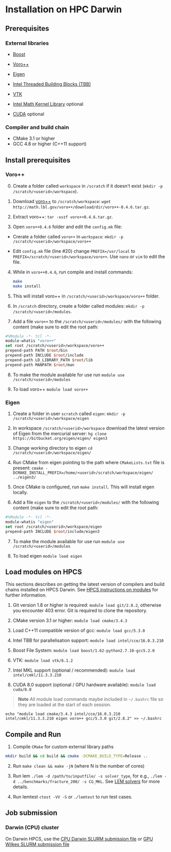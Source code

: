 # Installation on HPC Darwin
## Prerequisites
### External libraries
* [Boost](http://www.boost.org/)
* [Voro++](http://math.lbl.gov/voro++/)
* [Eigen](http://eigen.tuxfamily.org/)
* [Intel Threaded Building Blocks (TBB)](https://www.threadingbuildingblocks.org/)
* [VTK](http://www.vtk.org/)

* [Intel Math Kernel Library](https://software.intel.com/en-us/intel-mkl/) optional
* [CUDA](https://www.nvidia.com/object/cuda_home_new.html) optional

### Compiler and build chain
* CMake 3.1 or higher
* GCC 4.8 or higher (C++11 support)

## Install prerequisites
### Voro++
0. Create a folder called `workspace` in `/scratch` if it doesn't exist (`mkdir -p /scratch/<userid>/workspace`).

1. Download [voro++](http://math.lbl.gov/voro++/download/) to `/scratch/workspace`: `wget http://math.lbl.gov/voro++/download/dir/voro++-0.4.6.tar.gz`.

2. Extract voro++: `tar -xvzf voro++0.4.6.tar.gz`.

3. Open `voro++0.4.6` folder and edit the `config.mk` file:

* Crerate a folder called `voro++` in `workspace`: `mkdir -p /scratch/<userid>/workspace/voro++`

* Edit `config.mk` file (line #20) change `PREFIX=/usr/local` to `PREFIX=/scratch/<userid>/workspace/voro++`. Use `nano` or `vim` to edit the file.

4. While in `voro++0.4.6`, run compile and install commands:

    ```bash
    make
    make install
    ```
5. This will install voro++ in `/scratch/<userid>/workspace/voro++` folder.

6. In `/scratch` directory, create a folder called modules: `mkdir -p /scratch/<userid>/modules`. 

7. Add a file `voro++` to the `/scratch/<userid>/modules/` with the following content (make sure to edit the root path:

```tcl
#%Module -*- tcl -*-
module-whatis "voro++"
set root /scratch/<userid>/workspace/voro++
prepend-path PATH $root/bin
prepend-path INCLUDE $root/include
prepend-path LD_LIBRARY_PATH $root/lib
prepend-path MANPATH $root/man
```

8. To make the module available for use run `module use /scratch/<userid>/modules`

9. To load voro++ `module load voro++`

### Eigen
1. Create a folder in user `scratch` called `eigen`: `mkdir -p /scratch/<userid>/workspace/eigen`

2. In workspace `/scratch/<userid>/workspace` download the latest version of Eigen from the mercurial server: `hg clone https://bitbucket.org/eigen/eigen/ eigen3`
 
3. Change working directory to eigen `cd /scratch/<userid>/workspace/eigen/`

4. Run CMake from eigen pointing to the path where `CMakeLists.txt` file is present: `cmake -DCMAKE_INSTALL_PREFIX=/home/<userid>/scratch/workspace/eigen/ ../eigen3/`

5. Once CMake is configured, run `make install`. This will install eigen locally.

6. Add a file `eigen` to the `/scratch/<userid>/modules/` with the following content (make sure to edit the root path:

```tcl
#%Module -*- tcl -*-
module-whatis "eigen"
set root /scratch/<userid>/workspace/eigen
prepend-path INCLUDE $root/include/eigen3
```
7. To make the module available for use run `module use /scratch/<userid>/modules`

8. To load eigen `module load eigen`


## Load modules on HPCS

This sections describes on getting the latest version of compilers and build chains installed on HPCS Darwin. See [HPCS instructions on modules](http://www.hpc.cam.ac.uk/using-clusters/quick-start#section-3) for further information.

1. Git version 1.8 or higher is required: `module load git/2.8.2`, otherwise you encounter 403 error. Git is required to clone the repository. 

2. CMake version 3.1 or higher: `module load cmake/3.4.3`

3. Load C++11 compatible version of gcc: `module load gcc/5.3.0`

4. Intel TBB for parallelisation support: `module load intel/cce/16.0.3.210`

5. Boost File System: `module load boost/1.62-python2.7.10-gcc5.2.0`

6. VTK: `module load vtk/6.1.2`

6. Intel MKL support (optional / recommended): `module load intel/cmkl/11.3.3.210`

7. CUDA 8.0 support (optional / GPU hardware available): `module load cuda/8.0`

> **Note** All module load commands maybe included in `~/.bashrc` file so they are loaded at the start of each session.

```
echo "module load cmake/3.4.3 intel/cce/16.0.3.210 intel/cmkl/11.3.3.210 eigen voro++ gcc/5.3.0 git/2.8.2" >> ~/.bashrc
```

## Compile and Run

1. Compile `CMake` for custom external library paths

```bash
mkdir build && cd build && cmake -DCMAKE_BUILD_TYPE=Release ..
```

2. Run `make clean && make -jN` (where N is the number of cores)

3. Run lem `./lem -d /path/to/inputfile/ -s solver_type`, for e.g., `./lem -d ../benchmarks/fracture_200/ -s CG_MKL`. See [LEM solvers](../solvers/solvers.md) for more details.

4. Run lemtest `ctest -VV -S` or `./lemtest` to run test cases.

## Job submission
### Darwin (CPU) cluster
On Darwin HPCS, use the [CPU Darwin SLURM submission file](https://raw.githubusercontent.com/cb-geo/hpc-scripts/master/lem.txt) or [GPU Wilkes SLURM submission file](https://raw.githubusercontent.com/cb-geo/hpc-scripts/master/lem_gpu.txt)
